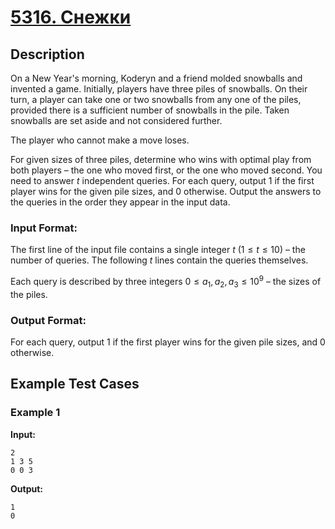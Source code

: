 # [5316. Снежки](https://coderun.yandex.ru/problem/snowballs)

## Description

On a New Year's morning, Koderyn and a friend molded snowballs and invented a game. Initially, players have three piles of snowballs. On their turn, a player can take one or two snowballs from any one of the piles, provided there is a sufficient number of snowballs in the pile. Taken snowballs are set aside and not considered further.

The player who cannot make a move loses.

For given sizes of three piles, determine who wins with optimal play from both players – the one who moved first, or the one who moved second. You need to answer $t$ independent queries. For each query, output 1 if the first player wins for the given pile sizes, and 0 otherwise. Output the answers to the queries in the order they appear in the input data.

### Input Format:

The first line of the input file contains a single integer $t$ ($1 \le t \le 10$) – the number of queries. The following $t$ lines contain the queries themselves.

Each query is described by three integers $0 \le a_1, a_2, a_3 \le 10^9$ – the sizes of the piles.

### Output Format:

For each query, output 1 if the first player wins for the given pile sizes, and 0 otherwise.

## Example Test Cases

### Example 1

**Input:**
```
2
1 3 5
0 0 3
```

**Output:**
```
1
0
```